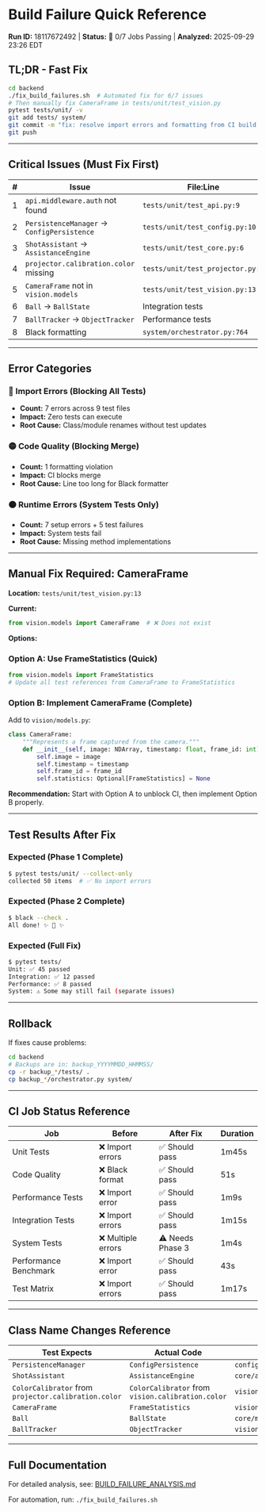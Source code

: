 # Build Failure Quick Reference

**Run ID:** 18117672492 | **Status:** 🔴 0/7 Jobs Passing | **Analyzed:** 2025-09-29 23:26 EDT

## TL;DR - Fast Fix

```bash
cd backend
./fix_build_failures.sh  # Automated fix for 6/7 issues
# Then manually fix CameraFrame in tests/unit/test_vision.py
pytest tests/unit/ -v
git add tests/ system/
git commit -m "fix: resolve import errors and formatting from CI build 18117672492"
git push
```

---

## Critical Issues (Must Fix First)

| # | Issue | File:Line | Fix | Priority |
|---|-------|-----------|-----|----------|
| 1 | `api.middleware.auth` not found | `tests/unit/test_api.py:9` | Change to `authentication` | P0 |
| 2 | `PersistenceManager` → `ConfigPersistence` | `tests/unit/test_config.py:10` | Rename class | P0 |
| 3 | `ShotAssistant` → `AssistanceEngine` | `tests/unit/test_core.py:6` | Rename class | P0 |
| 4 | `projector.calibration.color` missing | `tests/unit/test_projector.py:8` | Use `vision.calibration.color` | P0 |
| 5 | `CameraFrame` not in `vision.models` | `tests/unit/test_vision.py:13` | **MANUAL FIX NEEDED** | P0 |
| 6 | `Ball` → `BallState` | Integration tests | Rename class | P0 |
| 7 | `BallTracker` → `ObjectTracker` | Performance tests | Rename class | P0 |
| 8 | Black formatting | `system/orchestrator.py:764` | Run `black` | P1 |

---

## Error Categories

### 🔴 Import Errors (Blocking All Tests)
- **Count:** 7 errors across 9 test files
- **Impact:** Zero tests can execute
- **Root Cause:** Class/module renames without test updates

### 🟡 Code Quality (Blocking Merge)
- **Count:** 1 formatting violation
- **Impact:** CI blocks merge
- **Root Cause:** Line too long for Black formatter

### 🟠 Runtime Errors (System Tests Only)
- **Count:** 7 setup errors + 5 test failures
- **Impact:** System tests fail
- **Root Cause:** Missing method implementations

---

## Manual Fix Required: CameraFrame

**Location:** `tests/unit/test_vision.py:13`

**Current:**
```python
from vision.models import CameraFrame  # ❌ Does not exist
```

**Options:**

### Option A: Use FrameStatistics (Quick)
```python
from vision.models import FrameStatistics
# Update all test references from CameraFrame to FrameStatistics
```

### Option B: Implement CameraFrame (Complete)
Add to `vision/models.py`:
```python
class CameraFrame:
    """Represents a frame captured from the camera."""
    def __init__(self, image: NDArray, timestamp: float, frame_id: int):
        self.image = image
        self.timestamp = timestamp
        self.frame_id = frame_id
        self.statistics: Optional[FrameStatistics] = None
```

**Recommendation:** Start with Option A to unblock CI, then implement Option B properly.

---

## Test Results After Fix

### Expected (Phase 1 Complete)
```bash
$ pytest tests/unit/ --collect-only
collected 50 items  # ✅ No import errors
```

### Expected (Phase 2 Complete)
```bash
$ black --check .
All done! ✨ 🍰 ✨
```

### Expected (Full Fix)
```bash
$ pytest tests/
Unit: ✅ 45 passed
Integration: ✅ 12 passed
Performance: ✅ 8 passed
System: ⚠️ Some may still fail (separate issues)
```

---

## Rollback

If fixes cause problems:
```bash
cd backend
# Backups are in: backup_YYYYMMDD_HHMMSS/
cp -r backup_*/tests/ .
cp backup_*/orchestrator.py system/
```

---

## CI Job Status Reference

| Job | Before | After Fix | Duration |
|-----|--------|-----------|----------|
| Unit Tests | ❌ Import errors | ✅ Should pass | 1m45s |
| Code Quality | ❌ Black format | ✅ Should pass | 51s |
| Performance Tests | ❌ Import error | ✅ Should pass | 1m9s |
| Integration Tests | ❌ Import errors | ✅ Should pass | 1m15s |
| System Tests | ❌ Multiple errors | ⚠️ Needs Phase 3 | 1m4s |
| Performance Benchmark | ❌ Import error | ✅ Should pass | 43s |
| Test Matrix | ❌ Import errors | ✅ Should pass | 1m17s |

---

## Class Name Changes Reference

| Test Expects | Actual Code | Location |
|--------------|-------------|----------|
| `PersistenceManager` | `ConfigPersistence` | `config/storage/persistence.py:35` |
| `ShotAssistant` | `AssistanceEngine` | `core/analysis/assistance.py:105` |
| `ColorCalibrator` from `projector.calibration.color` | `ColorCalibrator` from `vision.calibration.color` | `vision/calibration/color.py` |
| `CameraFrame` | `FrameStatistics` | `vision/models.py:196` |
| `Ball` | `BallState` | `core/models.py:130` |
| `BallTracker` | `ObjectTracker` | `vision/tracking/tracker.py:170` |

---

## Full Documentation

For detailed analysis, see: [BUILD_FAILURE_ANALYSIS.md](./BUILD_FAILURE_ANALYSIS.md)

For automation, run: `./fix_build_failures.sh`
